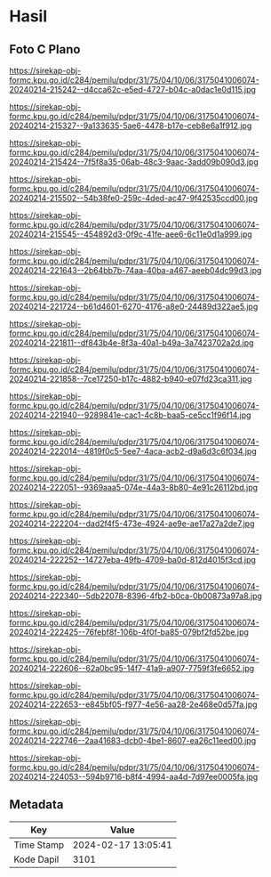 # Hasil

## Foto C Plano

https://sirekap-obj-formc.kpu.go.id/c284/pemilu/pdpr/31/75/04/10/06/3175041006074-20240214-215242--d4cca62c-e5ed-4727-b04c-a0dac1e0d115.jpg

https://sirekap-obj-formc.kpu.go.id/c284/pemilu/pdpr/31/75/04/10/06/3175041006074-20240214-215327--9a133635-5ae6-4478-b17e-ceb8e6a1f912.jpg

https://sirekap-obj-formc.kpu.go.id/c284/pemilu/pdpr/31/75/04/10/06/3175041006074-20240214-215424--7f5f8a35-06ab-48c3-9aac-3add09b090d3.jpg

https://sirekap-obj-formc.kpu.go.id/c284/pemilu/pdpr/31/75/04/10/06/3175041006074-20240214-215502--54b38fe0-259c-4ded-ac47-9f42535ccd00.jpg

https://sirekap-obj-formc.kpu.go.id/c284/pemilu/pdpr/31/75/04/10/06/3175041006074-20240214-215545--454892d3-0f9c-41fe-aee6-6c11e0d1a999.jpg

https://sirekap-obj-formc.kpu.go.id/c284/pemilu/pdpr/31/75/04/10/06/3175041006074-20240214-221643--2b64bb7b-74aa-40ba-a467-aeeb04dc99d3.jpg

https://sirekap-obj-formc.kpu.go.id/c284/pemilu/pdpr/31/75/04/10/06/3175041006074-20240214-221724--b61d4601-6270-4176-a8e0-24489d322ae5.jpg

https://sirekap-obj-formc.kpu.go.id/c284/pemilu/pdpr/31/75/04/10/06/3175041006074-20240214-221811--df843b4e-8f3a-40a1-b49a-3a7423702a2d.jpg

https://sirekap-obj-formc.kpu.go.id/c284/pemilu/pdpr/31/75/04/10/06/3175041006074-20240214-221858--7ce17250-b17c-4882-b940-e07fd23ca311.jpg

https://sirekap-obj-formc.kpu.go.id/c284/pemilu/pdpr/31/75/04/10/06/3175041006074-20240214-221940--9289841e-cac1-4c8b-baa5-ce5cc1f96f14.jpg

https://sirekap-obj-formc.kpu.go.id/c284/pemilu/pdpr/31/75/04/10/06/3175041006074-20240214-222014--4819f0c5-5ee7-4aca-acb2-d9a6d3c6f034.jpg

https://sirekap-obj-formc.kpu.go.id/c284/pemilu/pdpr/31/75/04/10/06/3175041006074-20240214-222051--9369aaa5-074e-44a3-8b80-4e91c26112bd.jpg

https://sirekap-obj-formc.kpu.go.id/c284/pemilu/pdpr/31/75/04/10/06/3175041006074-20240214-222204--dad2f4f5-473e-4924-ae9e-ae17a27a2de7.jpg

https://sirekap-obj-formc.kpu.go.id/c284/pemilu/pdpr/31/75/04/10/06/3175041006074-20240214-222252--14727eba-49fb-4709-ba0d-812d4015f3cd.jpg

https://sirekap-obj-formc.kpu.go.id/c284/pemilu/pdpr/31/75/04/10/06/3175041006074-20240214-222340--5db22078-8396-4fb2-b0ca-0b00873a97a8.jpg

https://sirekap-obj-formc.kpu.go.id/c284/pemilu/pdpr/31/75/04/10/06/3175041006074-20240214-222425--76febf8f-106b-4f0f-ba85-079bf2fd52be.jpg

https://sirekap-obj-formc.kpu.go.id/c284/pemilu/pdpr/31/75/04/10/06/3175041006074-20240214-222606--62a0bc95-14f7-41a9-a907-7759f3fe6652.jpg

https://sirekap-obj-formc.kpu.go.id/c284/pemilu/pdpr/31/75/04/10/06/3175041006074-20240214-222653--e845bf05-f977-4e56-aa28-2e468e0d57fa.jpg

https://sirekap-obj-formc.kpu.go.id/c284/pemilu/pdpr/31/75/04/10/06/3175041006074-20240214-222746--2aa41683-dcb0-4be1-8607-ea26c11eed00.jpg

https://sirekap-obj-formc.kpu.go.id/c284/pemilu/pdpr/31/75/04/10/06/3175041006074-20240214-224053--594b9716-b8f4-4994-aa4d-7d97ee0005fa.jpg


## Metadata

| Key        | Value               |
| ---------- | ------------------- |
| Time Stamp | 2024-02-17 13:05:41 |
| Kode Dapil | 3101                |



